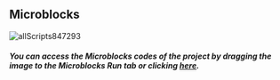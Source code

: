 ## Microblocks

![allScripts847293](https://user-images.githubusercontent.com/112697142/195074819-38b438ef-300a-414f-b653-9206e6a7f616.png)


##### You can access the Microblocks codes of the project by dragging the image to the Microblocks Run tab or clicking [here](https://microblocks.fun/run/microblocks.html#scripts=GP%20Scripts%0Adepends%20%27Distance%27%20%27Servo%27%0A%0Ascript%20460%2092%20%7B%0AwhenStarted%0AsetServoAngle%2022%20-30%0A%7D%0A%0Ascript%20466%20185%20%7B%0AwhenCondition%20%28%28%27distance%20%28cm%29%27%2015%2014%29%20%3C%204%29%0AwaitMillis%202000%0AsetServoAngle%2022%2060%0AwaitMillis%20300%0AsetServoAngle%2022%20-30%0A%7D%0A%0A "here").
